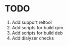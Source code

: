 TODO
====
1. Add support reltool
2. Add scripts for build rpm
3. Add scripts for build deb
4. Add dialyzer checks
